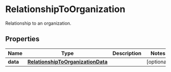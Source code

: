 

# RelationshipToOrganization

Relationship to an organization.
## Properties

Name | Type | Description | Notes
------------ | ------------- | ------------- | -------------
**data** | [**RelationshipToOrganizationData**](RelationshipToOrganizationData.md) |  |  [optional]



